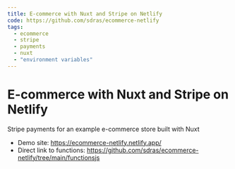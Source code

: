 ```yaml
---
title: E-commerce with Nuxt and Stripe on Netlify
code: https://github.com/sdras/ecommerce-netlify
tags: 
  - ecommerce
  - stripe
  - payments
  - nuxt
  - "environment variables"
---
```


# E-commerce with Nuxt and Stripe on Netlify

Stripe payments for an example e-commerce store built with Nuxt

- Demo site: https://ecommerce-netlify.netlify.app/
- Direct link to functions: https://github.com/sdras/ecommerce-netlify/tree/main/functionsjs